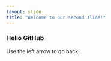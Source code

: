 ```yaml
---
layout: slide
title: "Welcome to our second slide!"
---
```

<div>
<h3>Hello GitHub</h3>
</div>
Use the left arrow to go back!
